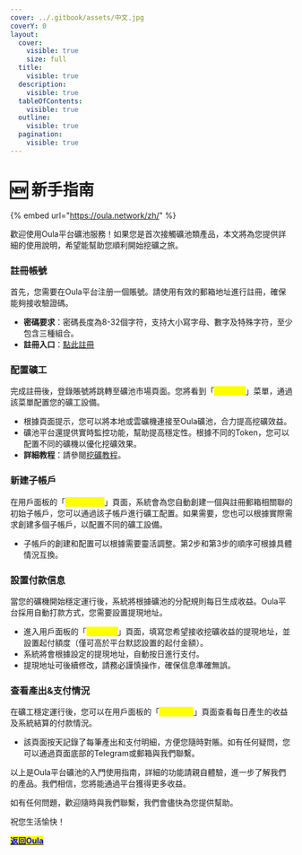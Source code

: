 ```yaml
---
cover: ../.gitbook/assets/中文.jpg
coverY: 0
layout:
  cover:
    visible: true
    size: full
  title:
    visible: true
  description:
    visible: true
  tableOfContents:
    visible: true
  outline:
    visible: true
  pagination:
    visible: true
---
```


# 🆕 新手指南

{% embed url="https://oula.network/zh/" %}

歡迎使用Oula平台礦池服務！如果您是首次接觸礦池類產品，本文將為您提供詳細的使用說明，希望能幫助您順利開始挖礦之旅。

### **註冊帳號**

首先，您需要在Oula平台注册一個賬號。請使用有效的郵箱地址進行註冊，確保能夠接收驗證碼。

* **密碼要求**：密碼長度為8-32個字符，支持大小寫字母、數字及特殊字符，至少包含三種組合。
* **註冊入口**：[點此註冊](https://oula.network/zh/register)

### **配置礦工**

完成註冊後，登錄賬號將跳轉至礦池市場頁面。您將看到「<mark style="color:yellow;">**礦工管理**</mark>」菜單，通過該菜單配置您的礦工設備。

* 根據頁面提示，您可以將本地或雲礦機連接至Oula礦池，合力提高挖礦效益。
* 礦池平台還提供實時監控功能，幫助提高穩定性。根據不同的Token，您可以配置不同的礦機以優化挖礦效果。
* **詳細教程**：請參閱[挖礦教程](../kai-shi-wa-kuang/publish-your-docs.md)。

### **新建子帳戶**

在用戶面板的「<mark style="color:yellow;">**子帳戶管理**</mark>」頁面，系統會為您自動創建一個與註冊郵箱相關聯的初始子帳戶，您可以通過該子帳戶進行礦工配置。如果需要，您也可以根據實際需求創建多個子帳戶，以配置不同的礦工設備。

* 子帳戶的創建和配置可以根據需要靈活調整。第2步和第3步的順序可根據具體情況互換。

### **設置付款信息**

當您的礦機開始穩定運行後，系統將根據礦池的分配規則每日生成收益。Oula平台採用自動打款方式，您需要設置提現地址。

* 進入用戶面板的「<mark style="color:yellow;">**付款設置**</mark>」頁面，填寫您希望接收挖礦收益的提現地址，並設置起付額度（僅可高於平台默認設置的起付金額）。
* 系統將會根據設定的提現地址，自動按日進行支付。
* 提現地址可後續修改，請務必謹慎操作，確保信息準確無誤。

### **查看產出&支付情況**

在礦工穩定運行後，您可以在用戶面板的「<mark style="color:yellow;">**產出/支付**</mark>」頁面查看每日產生的收益及系統結算的付款情況。

* 該頁面按天記錄了每筆產出和支付明細，方便您隨時對賬。如有任何疑問，您可以通過頁面底部的Telegram或郵箱與我們聯繫。



以上是Oula平台礦池的入門使用指南，詳細的功能請親自體驗，進一步了解我們的產品。我們相信，您將能通過平台獲得更多收益。

如有任何問題，歡迎隨時與我們聯繫，我們會儘快為您提供幫助。



祝您生活愉快！





[<mark style="color:blue;">**返回Oula**</mark>](https://oula.network/zh/login)

